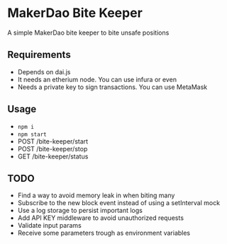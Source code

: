 # MakerDao Bite Keeper

A simple MakerDao bite keeper to bite unsafe positions

## Requirements

- Depends on dai.js
- It needs an etherium node. You can use infura or even 
- Needs a private key to sign transactions. You can use MetaMask

## Usage

- `npm i`
- `npm start`
- POST /bite-keeper/start
- POST /bite-keeper/stop
- GET /bite-keeper/status

## TODO

- Find a way to avoid memory leak in when biting many
- Subscribe to the new block event instead of using a setInterval mock
- Use a log storage to persist important logs
- Add API KEY middleware to avoid unauthorized requests
- Validate input params
- Receive some parameters trough as environment variables